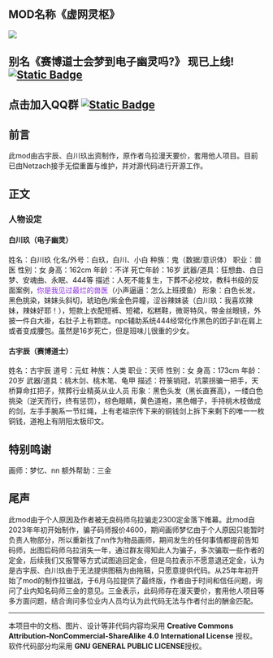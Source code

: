 <h2 id="JZyOy">MOD名称《虚网灵枢》</h2>
<img src="https://images.steamusercontent.com/ugc/15937845531881748574/19304E7348D8BF69D143FF611DB24592734BE927/?imw=637&imh=358&ima=fit&impolicy=Letterbox&imcolor=%23000000&letterbox=true">
<h2 id="bTCar">别名《赛博道士会梦到电子幽灵吗?》 现已上线!
<a href="https://steamcommunity.com/sharedfiles/filedetails/?id=3538490121"target="_blank">
<img alt="Static Badge" src="https://img.shields.io/badge/Steam-%E5%88%9B%E6%84%8F%E5%B7%A5%E5%9D%8A-brightgreen?logo=steam">
</a></h2>
<h2 id="mfL2p">点击加入QQ群
<a href="https://qm.qq.com/q/x9btaJ8pJC"target="_blank">
<img alt="Static Badge" src="https://img.shields.io/badge/qq-%E5%8A%A0%E5%85%A5%E7%BE%A4%E8%81%8A-brightgreen?logo=qq">
</a>
</h2>
<h2 id="XgKa4">前言</h2>
此mod由古宇辰、白川玖出资制作，原作者乌拉漫天要价，套用他人项目。目前已由Netzach接手无偿重置与维护，并对源代码进行开源工作。

<h2 id="smLlN">正文</h2>
<h3 id="FJoGX">人物设定</h3>
<h4 id="wL2d4">白川玖（电子幽灵）</h4>
姓名：白川玖
化名/外号：白玖，白川、小白
种族：鬼（数据/意识体）
职业：兽医
性别：女
身高：162cm
年龄：不详
死亡年龄：16岁
武器/道具：狂想曲、白日梦、安魂曲、永眠、444等
描述：人死不能复生，下葬不必挖坟，教科书级的反面案例，<font style="color:rgba(138,43,226,1);">你是我见过最烂的兽医</font>（小声逼逼：怎么上班摸鱼）
形象：白色长发，黑色挑染，妹妹头斜切，琥珀色/紫金色异瞳，涩谷辣妹装（白川玖：我喜欢辣妹，辣妹好耶！），短款上衣配短裤、短裙，松糕鞋，微哥特风，带金丝眼镜，外披一件白大褂，右肚子上有颗痣。npc辅助系统444经常化作黑色的团子趴在肩上或者变成腰包。虽然是16岁死亡，但是班味儿很重的少女。
<h4 id="JS6g5">古宇辰（赛博道士）</h4>
姓名：古宇辰
道号：元虹
种族：人类
职业：天师
性别：女
身高：173cm
年龄：20岁
武器/道具：桃木剑、桃木笔、龟甲
描述：符箓销冠，坑蒙拐骗一把手，天桥算命扛把子，殡葬行业精英从业人员
形象：黑色头发（黑长直赛高），一缕白色挑染（逆天而行，终有惩罚），棕色眼睛，黄色道袍，黑色帽子，手持桃木枝做成的剑，左手手腕系一节红绳，上有老祖宗传下来的铜钱剑上拆下来剩下的唯一一枚铜钱，道袍上有阴阳太极印文。 
<h2 id="I0F2v">特别鸣谢</h2>
画师：梦忆、nn
额外帮助：三金

<h2 id="ts1oz">尾声</h2>
此mod由于个人原因及作者被无良码师乌拉骗走2300定金落下帷幕。此mod自2023年年初开始制作，骗子码师报价4600，期间画师梦忆由于个人原因只能暂时负责人物部分，所以重新找了nn作为物品画师，期间发生的任何事情都提前告知码师，出图后码师乌拉消失一年，通过群友得知此人为骗子，多次骗取一些作者的定金，后续我们又报警等方式试图追回定金，但是乌拉表示不愿意退还定金，认为是古宇辰、白川玖由于无法提供图稿为由拖稿，只愿意提供代码。从25年年初开始了mod的制作拉锯战，于6月乌拉提供了最终版，作者由于时间和信任问题，询问了业内知名码师三金的意见。三金表示，此码师存在漫天要价，套用他人项目等多方面问题，结合询问多位业内人员均认为此代码无法与作者付出的酬金匹配。

---

本项目中的文档、图片、设计等非代码内容均采用 **Creative Commons Attribution-NonCommercial-ShareAlike 4.0 International License** 授权。  
软件代码部分均采用 **GNU GENERAL PUBLIC LICENSE**授权。
